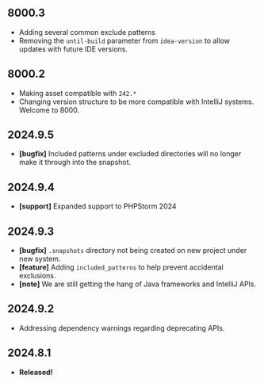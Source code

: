 ## 8000.3
- Adding several common exclude patterns
- Removing the `until-build` parameter from `idea-version` to allow updates with future IDE versions.

## 8000.2
- Making asset compatible with `242.*`
- Changing version structure to be more compatible with IntelliJ systems. Welcome to 8000.

## 2024.9.5
- **[bugfix]** Included patterns under excluded directories will no longer make it through into the snapshot.

## 2024.9.4
- **[support]** Expanded support to PHPStorm 2024

## 2024.9.3
- **[bugfix]** `.snapshots` directory not being created on new project under new system.
- **[feature]** Adding `included_patterns` to help prevent accidental exclusions.
- **[note]** We are still getting the hang of Java frameworks and IntelliJ APIs.

## 2024.9.2
- Addressing dependency warnings regarding deprecating APIs.

## 2024.8.1
- **Released!**
